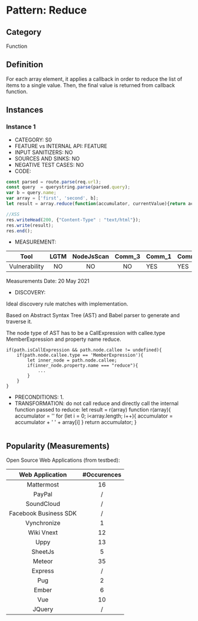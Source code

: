 # Pattern: Reduce

## Category

Function

## Definition

For each array element, it applies a callback in order to reduce the list of items to a single value. Then, the final value is returned from callback function.

## Instances

### Instance 1

- CATEGORY: S0
- FEATURE vs INTERNAL API: FEATURE
- INPUT SANITIZERS: NO
- SOURCES AND SINKS: NO
- NEGATIVE TEST CASES: NO
- CODE:

```javascript
const parsed = route.parse(req.url);
const query  = querystring.parse(parsed.query);
var b = query.name;
var array = ['first', 'second', b];
let result = array.reduce(function(accumulator, currentValue){return accumulator + currentValue}, ' ');

//XSS
res.writeHead(200, {"Content-Type" : "text/html"});
res.write(result);
res.end();
```
- MEASUREMENT:

|     Tool      | LGTM | NodeJsScan | Comm_3 | Comm_1 | Comm_2 | Vulnerable |
| :-----------: | :--: | :--------: | :------: | ------- | --------- | ---------- |
| Vulnerability | NO   |    NO      |    NO   |    YES  |    YES    |  YES       |
Measurements Date: 20 May 2021

- DISCOVERY:



Ideal discovery rule matches with implementation.

Based on Abstract Syntax Tree (AST) and Babel parser to generate and traverse it.

The node type of AST has to be a CallExpression with callee.type MemberExpression and property name reduce.

```
if(path.isCallExpression && path.node.callee != undefined){
	if(path.node.callee.type == 'MemberExpression'){	
		let inner_node = path.node.callee;
		if(inner_node.property.name === "reduce"){
			...
		}
	}
}    
```



- PRECONDITIONS:
   1.
- TRANSFORMATION:
do not call reduce and directly call the internal function passed to reduce:
let result = r(array)
function r(array){
	accumulator = ''
	for (let i = 0; i<array.length; i++){
		accumulator = accumulator + ' ' + array[i]
	}
	return accumulator;
}
```javascript
```
## Popularity (Measurements)

Open Source Web Applications (from testbed):

|    Web Application    | #Occurences |
| :-------------------: | :---------: |
|      Mattermost       |     16      |
|        PayPal         |      /      |
|      SoundCloud       |      /      |
| Facebook Business SDK |      /      |
|      Vynchronize      |      1      |
|      Wiki Vnext       |     12      |
|         Uppy          |     13      |
|        SheetJs        |      5      |
|        Meteor         |     35      |
|        Express        |      /      |
|          Pug          |      2      |
|         Ember         |      6      |
|          Vue          |     10      |
|        JQuery         |      /      |




